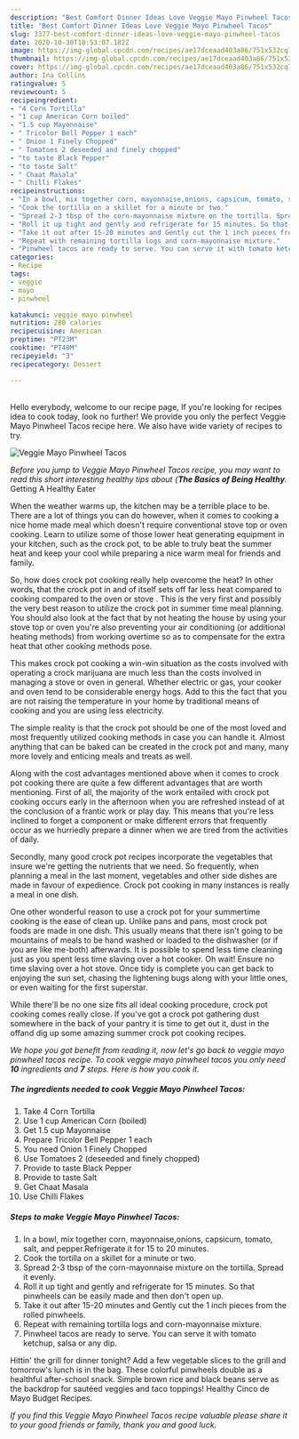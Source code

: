 ```yaml
---
description: "Best Comfort Dinner Ideas Love Veggie Mayo Pinwheel Tacos"
title: "Best Comfort Dinner Ideas Love Veggie Mayo Pinwheel Tacos"
slug: 3377-best-comfort-dinner-ideas-love-veggie-mayo-pinwheel-tacos
date: 2020-10-30T18:53:07.182Z
image: https://img-global.cpcdn.com/recipes/ae17dceaad403a86/751x532cq70/veggie-mayo-pinwheel-tacos-recipe-main-photo.jpg
thumbnail: https://img-global.cpcdn.com/recipes/ae17dceaad403a86/751x532cq70/veggie-mayo-pinwheel-tacos-recipe-main-photo.jpg
cover: https://img-global.cpcdn.com/recipes/ae17dceaad403a86/751x532cq70/veggie-mayo-pinwheel-tacos-recipe-main-photo.jpg
author: Ina Collins
ratingvalue: 5
reviewcount: 5
recipeingredient:
- "4 Corn Tortilla"
- "1 cup American Corn boiled"
- "1.5 cup Mayonnaise"
- " Tricolor Bell Pepper 1 each"
- " Onion 1 Finely Chopped"
- " Tomatoes 2 deseeded and finely chopped"
- "to taste Black Pepper"
- "to taste Salt"
- " Chaat Masala"
- " Chilli Flakes"
recipeinstructions:
- "In a bowl, mix together corn, mayonnaise,onions, capsicum, tomato, salt, and pepper.Refrigerate it for 15 to 20 minutes."
- "Cook the tortilla on a skillet for a minute or two."
- "Spread 2-3 tbsp of the corn-mayonnaise mixture on the tortilla. Spread it evenly."
- "Roll it up tight and gently and refrigerate for 15 minutes. So that pinwheels can be easily made and then don&#39;t open up."
- "Take it out after 15-20 minutes and Gently cut the 1 inch pieces from the rolled pinwheels."
- "Repeat with remaining tortilla logs and corn-mayonnaise mixture."
- "Pinwheel tacos are ready to serve. You can serve it with tomato ketchup, salsa or any dip."
categories:
- Recipe
tags:
- veggie
- mayo
- pinwheel

katakunci: veggie mayo pinwheel 
nutrition: 280 calories
recipecuisine: American
preptime: "PT23M"
cooktime: "PT40M"
recipeyield: "3"
recipecategory: Dessert

---
```

<br>
Hello everybody, welcome to our recipe page, If you're looking for recipes idea to cook today, look no further! We provide you only the perfect Veggie Mayo Pinwheel Tacos recipe here. We also have wide variety of recipes to try.
<br>


![Veggie Mayo Pinwheel Tacos](https://img-global.cpcdn.com/recipes/ae17dceaad403a86/751x532cq70/veggie-mayo-pinwheel-tacos-recipe-main-photo.jpg)

<i>Before you jump to Veggie Mayo Pinwheel Tacos recipe, you may want to read this short interesting healthy tips about {<strong>The Basics of Being Healthy</strong>.</i>
Getting A Healthy Eater


When the weather warms up, the kitchen may be a terrible place to be. There are a lot of things you can do however, when it comes to cooking a nice home made meal which doesn't require conventional stove top or oven cooking. Learn to utilize some of those lower heat generating equipment in your kitchen, such as the crock pot, to be able to truly beat the summer heat and keep your cool while preparing a nice warm meal for friends and family.

So, how does crock pot cooking really help overcome the heat? In other words, that the crock pot in and of itself sets off far less heat compared to cooking compared to the oven or stove . This is the very first and possibly the very best reason to utilize the crock pot in summer time meal planning. You should also look at the fact that by not heating the house by using your stove top or oven you're also preventing your air conditioning (or additional heating methods) from working overtime so as to compensate for the extra heat that other cooking methods pose.

This makes crock pot cooking a win-win situation as the costs involved with operating a crock marijuana are much less than the costs involved in managing a stove or oven in general. Whether electric or gas, your cooker and oven tend to be considerable energy hogs. Add to this the fact that you are not raising the temperature in your home by traditional means of cooking and you are using less electricity.

 The simple reality is that the crock pot should be one of the most loved and most frequently utilized cooking methods in case you can handle it.  Almost anything that can be baked can be created in the crock pot and many, many more lovely and enticing meals and treats as well.



Along with the cost advantages mentioned above when it comes to crock pot cooking there are quite a few different advantages that are worth mentioning. First of all, the majority of the work entailed with crock pot cooking occurs early in the afternoon when you are refreshed instead of at the conclusion of a frantic work or play day. This means that you're less inclined to forget a component or make different errors that frequently occur as we hurriedly prepare a dinner when we are tired from the activities of daily.

Secondly, many good crock pot recipes incorporate the vegetables that insure we're getting the nutrients that we need. So frequently, when planning a meal in the last moment, vegetables and other side dishes are made in favour of expedience. Crock pot cooking in many instances is really a meal in one dish.

One other wonderful reason to use a crock pot for your summertime cooking is the ease of clean up.  Unlike pans and pans, most crock pot foods are made in one dish. This usually means that there isn't going to be mountains of meals to be hand washed or loaded to the dishwasher (or if you are like me-both) afterwards. It is possible to spend less time cleaning just as you spent less time slaving over a hot cooker. Oh wait! Ensure no time slaving over a hot stove. Once tidy is complete you can get back to enjoying the sun set, chasing the lightening bugs along with your little ones, or even waiting for the first superstar.

While there'll be no one size fits all ideal cooking procedure, crock pot cooking comes really close. If you've got a crock pot gathering dust somewhere in the back of your pantry it is time to get out it, dust in the offand dig up some amazing summer crock pot cooking recipes.


<i>We hope you got benefit from reading it, now let's go back to veggie mayo pinwheel tacos recipe. To cook veggie mayo pinwheel tacos you only need <strong>10</strong> ingredients and <strong>7</strong> steps. Here is how you cook it.
</i>

##### The ingredients needed to cook Veggie Mayo Pinwheel Tacos:

1. Take 4 Corn Tortilla
1. Use 1 cup American Corn (boiled)
1. Get 1.5 cup Mayonnaise
1. Prepare  Tricolor Bell Pepper 1 each
1. You need  Onion 1 Finely Chopped
1. Use  Tomatoes 2 (deseeded and finely chopped)
1. Provide to taste Black Pepper
1. Provide to taste Salt
1. Get  Chaat Masala
1. Use  Chilli Flakes


##### Steps to make Veggie Mayo Pinwheel Tacos:

1. In a bowl, mix together corn, mayonnaise,onions, capsicum, tomato, salt, and pepper.Refrigerate it for 15 to 20 minutes.
1. Cook the tortilla on a skillet for a minute or two.
1. Spread 2-3 tbsp of the corn-mayonnaise mixture on the tortilla. Spread it evenly.
1. Roll it up tight and gently and refrigerate for 15 minutes. So that pinwheels can be easily made and then don&#39;t open up.
1. Take it out after 15-20 minutes and Gently cut the 1 inch pieces from the rolled pinwheels.
1. Repeat with remaining tortilla logs and corn-mayonnaise mixture.
1. Pinwheel tacos are ready to serve. You can serve it with tomato ketchup, salsa or any dip.


Hittin&#39; the grill for dinner tonight? Add a few vegetable slices to the grill and tomorrow&#39;s lunch is in the bag. These colorful pinwheels double as a healthful after-school snack. Simple brown rice and black beans serve as the backdrop for sautéed veggies and taco toppings! Healthy Cinco de Mayo Budget Recipes. 

<i>If you find this Veggie Mayo Pinwheel Tacos recipe valuable please share it to your good friends or family, thank you and good luck.</i>
